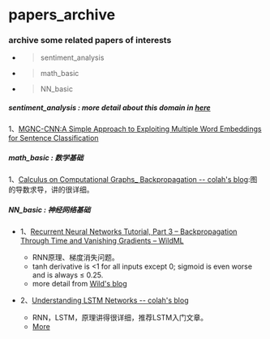# papers_archive
### archive some related papers of interests
- > sentiment_analysis
- > math_basic
- > NN_basic


##### sentiment_analysis : more detail about this domain in [here](https://github.com/JDwangmo/sentiment_classification)
1、[MGNC-CNN:A Simple Approach to Exploiting Multiple Word Embeddings for Sentence Classification](https://raw.githubusercontent.com/JDwangmo/papers_archive/master/sentiment_analysis/N16-1178-MGNC-CNN:A-Simple-Approach-to-Exploiting-Multiple-Word-Embeddings-for-Sentence-Classification.pdf)


##### math_basic : 数学基础
1、[Calculus on Computational Graphs_ Backpropagation -- colah's blog](https://raw.githubusercontent.com/JDwangmo/papers_archive/master/math_basic/Calculus-on-Computational-Graphs_Backpropagation--colah's_blog.pdf):图的导数求导，讲的很详细。

##### NN_basic : 神经网络基础
- 1、[Recurrent Neural Networks Tutorial, Part 3 – Backpropagation Through Time and Vanishing Gradients – WildML](https://raw.githubusercontent.com/JDwangmo/papers_archive/master/NN_basic/Recurrent-Neural-Networks-Tutorial-Part-3–Backpropagation-Through-Time-and-Vanishing-Gradients–WildML.pdf)
    - RNN原理、梯度消失问题。
    - tanh derivative is  <1  for all inputs except 0; sigmoid is even worse and is always  ≤ 0.25.
    - more detail from [Wild's blog](http://www.wildml.com/2015/10/recurrent-neural-networks-tutorial-part-3-backpropagation-through-time-and-vanishing-gradients/)

- 2、[Understanding LSTM Networks -- colah's blog](https://raw.githubusercontent.com/JDwangmo/papers_archive/master/NN_basic/Understanding-LSTM-Networks--colah's-blog.pdf)
    - RNN，LSTM，原理讲得很详细，推荐LSTM入门文章。
    - [More](http://colah.github.io/posts/2015-08-Understanding-LSTMs/)